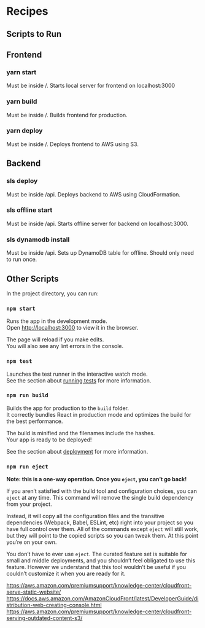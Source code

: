 # Recipes

## Scripts to Run

## Frontend

### yarn start

Must be inside /.  Starts local server for frontend on localhost:3000

### yarn build

Must be inside /.  Builds frontend for production.

### yarn deploy

Must be inside /.  Deploys frontend to AWS using S3.


## Backend

### sls deploy

Must be inside /api.  Deploys backend to AWS using CloudFormation.

### sls offline start

Must be inside /api.  Starts offline server for backend on localhost:3000.

### sls dynamodb install

Must be inside /api.  Sets up DynamoDB table for offline. Should only need to run once.

## Other Scripts

In the project directory, you can run:

### `npm start`

Runs the app in the development mode.<br>
Open [http://localhost:3000](http://localhost:3000) to view it in the browser.

The page will reload if you make edits.<br>
You will also see any lint errors in the console.

### `npm test`

Launches the test runner in the interactive watch mode.<br>
See the section about [running tests](https://facebook.github.io/create-react-app/docs/running-tests) for more information.

### `npm run build`

Builds the app for production to the `build` folder.<br>
It correctly bundles React in production mode and optimizes the build for the best performance.

The build is minified and the filenames include the hashes.<br>
Your app is ready to be deployed!

See the section about [deployment](https://facebook.github.io/create-react-app/docs/deployment) for more information.

### `npm run eject`

**Note: this is a one-way operation. Once you `eject`, you can’t go back!**

If you aren’t satisfied with the build tool and configuration choices, you can `eject` at any time. This command will remove the single build dependency from your project.

Instead, it will copy all the configuration files and the transitive dependencies (Webpack, Babel, ESLint, etc) right into your project so you have full control over them. All of the commands except `eject` will still work, but they will point to the copied scripts so you can tweak them. At this point you’re on your own.

You don’t have to ever use `eject`. The curated feature set is suitable for small and middle deployments, and you shouldn’t feel obligated to use this feature. However we understand that this tool wouldn’t be useful if you couldn’t customize it when you are ready for it.

https://aws.amazon.com/premiumsupport/knowledge-center/cloudfront-serve-static-website/
https://docs.aws.amazon.com/AmazonCloudFront/latest/DeveloperGuide/distribution-web-creating-console.html
https://aws.amazon.com/premiumsupport/knowledge-center/cloudfront-serving-outdated-content-s3/
